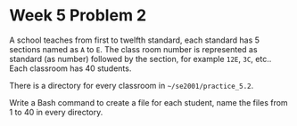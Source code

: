 # Week 5 Problem 2

A school teaches from first to twelfth standard, each standard has 5 sections named as ` A ` to ` E `. The class room number is represented as standard (as number) followed by the section, for example ` 12E `, ` 3C `, etc..
Each classroom has 40 students. 

There is a directory for every classroom in ` ~/se2001/practice_5.2 `.

Write a Bash command to create a file for each student, name the files from 1 to 40 in every directory.

